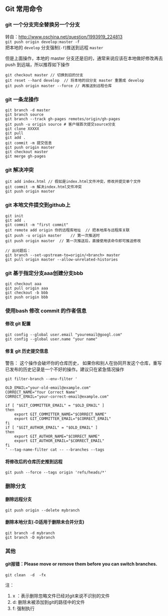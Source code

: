 ## Git 常用命令
### git 一个分支完全替换另一个分支
转自：http://www.oschina.net/question/1993919_224813   
`git push origin develop:master -f `   
把本地的 `develop` 分支强制(`-f`)推送到远程 `master`   
   
但是上面操作，本地的 master 分支还是旧的，通常来说应该在本地做好修改再去 push 到远端，所以推荐如下操作   
   
```
git checkout master // 切换到旧的分支   
git reset --hard develop  // 将本地的旧分支 master 重置成 develop
git push origin master --force // 再推送到远程仓库
```

### git 一条龙操作
```
git branch -d master
git branch source
git branch --track gh-pages remotes/origin/gh-pages
git push -u origin source # 客户端首次提交source分支
git clone XXXXX
git pull
git add .
git commit -m 提交信息
git push origin master
git checkout master
git merge gh-pages
```

### git 解决冲突
```
git add index.html // 假如是index.html文件冲突，修改并提交单个文件
git commit -m 解决index.html文件冲突
git push origin master
```

### git 本地文件提交到github上
```
git init
git add . 
git commit -m "first commit"
git remote add origin 你的远程库地址  // 把本地库与远程库关联
git push -u origin master    // 第一次推送时
git push origin master  // 第一次推送后，直接使用该命令即可推送修改

// 出问题后：
git branch --set-upstream-to=origin/<branch> master
git pull origin master --allow-unrelated-histories
```

### git 基于指定分支aaa创建分支bbb
```
git checkout aaa
git pull origin aaa
git checkout -b bbb
git push origin bbb
```

### 使用bash 修改 commit 的作者信息
#### 修改 git 配置
```
git config --global user.email "youremail@googl.com"
git config --global user.name "your name"
```
#### 修复 git 历史提交信息
警告： 这个操作会破坏你的仓库历史， 如果你和别人在协同开发这个仓库，重写已发布的历史记录是一个不好的操作。建议只在紧急情况操作   
```
git filter-branch --env-filter '

OLD_EMAIL="your-old-email@example.com"
CORRECT_NAME="Your Correct Name"
CORRECT_EMAIL="your-correct-email@example.com"

if [ "$GIT_COMMITTER_EMAIL" = "$OLD_EMAIL" ]
then
    export GIT_COMMITTER_NAME="$CORRECT_NAME"
    export GIT_COMMITTER_EMAIL="$CORRECT_EMAIL"
fi
if [ "$GIT_AUTHOR_EMAIL" = "$OLD_EMAIL" ]
then
    export GIT_AUTHOR_NAME="$CORRECT_NAME"
    export GIT_AUTHOR_EMAIL="$CORRECT_EMAIL"
fi
' --tag-name-filter cat -- --branches --tags
```
#### 将修改后的仓库历史推到远程
```
git push --force --tags origin 'refs/heads/*'
```
### 删除分支
#### 删除远程分支
```
git push origin --delete mybranch
```
#### 删除本地分支(-D适用于删除未合并分支)
```
git branch -d mybranch
git branch -D mybranch
```

### 其他
#### git报错：Please move or remove them before you can switch branches.
```
git clean  -d  -fx
```
注：    
1. x ：表示删除忽略文件已经对git来说不识别的文件    
2. d: 删除未被添加到git的路径中的文件    
3. f: 强制执行   
